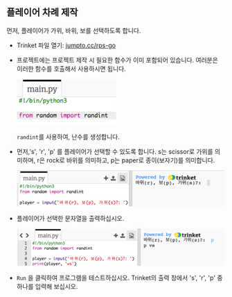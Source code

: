 ## 플레이어 차례 제작

먼저, 플레이어가 가위, 바위, 보를 선택하도록 합니다.

+ Trinket 파일 열기: <a href="http://jumpto.cc/rps-go" target="_blank">jumpto.cc/rps-go</a>

+ 프로젝트에는 프로젝트 제작 시 필요한 함수가 이미 포함되어 있습니다. 여러분은 이러한 함수를 호출해서 사용하시면 됩니다.
    
    ![스크린샷](images/rps-imports.png)
    
    `randint`를 사용하여, 난수를 생성합니다.

+ 먼저,'s', 'r', 'p' 를 플레이어가 선택할 수 있도록 합니다. s는 scissor로 가위를 의미하며, r은 rock로 바위를 의미하고, p는 paper로 종이(보자기)를 의미합니다.
    
    ![스크린샷](images/rps-input.png)

+ 플레이어가 선택한 문자열을 출력하십시오.
    
    ![스크린샷](images/rps-player.png)

+ `Run` 을 클릭하여 프로그램을 테스트하십시오. Trinket의 출력 창에서 's', 'r', 'p' 중 하나를 입력해 보십시오.